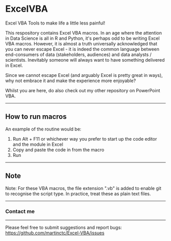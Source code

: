 # ExcelVBA
Excel VBA Tools to make life a little less painful!

This respository contains Excel VBA macros. In an age where the attention in Data Science is all in R and Python, it's perhaps odd to be writing Excel VBA macros. However, it is almost a truth universally acknowledged that you can never escape Excel - it is indeed the common language between end-consumers of data (stakeholders, audiences) and data analysts / scientists. Inevitably someone will always want to have something delivered in Excel. 

Since we cannot escape Excel (and arguably Excel is pretty great in ways), why not embrace it and make the experience more enjoyable? 

Whilst you are here, do also check out my other repository on PowerPoint VBA.

---

## How to run macros

 An example of the routine would be: 
1. Run Alt + F11 or whichever way you prefer to start up the code editor and the module in Excel
2. Copy and paste the code in from the macro
3. Run

---

## Note

Note: For these VBA macros, the file extension ".vb" is added to enable git to recognise the script type. In practice, treat these as plain text files.

---

### Contact me
---
Please feel free to submit suggestions and report bugs: <https://github.com/martinctc/Excel-VBA/issues>
